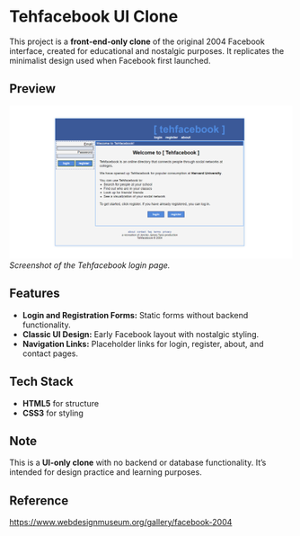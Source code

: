 
# Tehfacebook UI Clone

This project is a **front-end-only clone** of the original 2004 Facebook interface, created for educational and nostalgic purposes. It replicates the minimalist design used when Facebook first launched.

## Preview
![Tehfacebook Screenshot](./Screenshot%202024-10-16%20090714.png) 
*Screenshot of the Tehfacebook login page.*

## Features
- **Login and Registration Forms:** Static forms without backend functionality.
- **Classic UI Design:** Early Facebook layout with nostalgic styling.
- **Navigation Links:** Placeholder links for login, register, about, and contact pages.


## Tech Stack
- **HTML5** for structure  
- **CSS3** for styling

## Note
This is a **UI-only clone** with no backend or database functionality. It’s intended for design practice and learning purposes.

## Reference
https://www.webdesignmuseum.org/gallery/facebook-2004